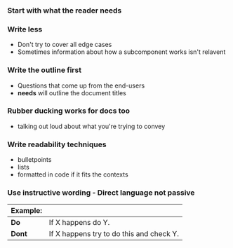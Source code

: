 ### Start with what the reader **needs**

### Write less 
* Don't try to cover all edge cases
* Sometimes information about how a subcomponent works isn't relavent 

### Write the outline first 
* Questions that come up from the end-users
* **needs** will outline the document titles

### Rubber ducking works for docs too 
* talking out loud about what you're trying to convey 

### Write readability techniques 
* bulletpoints
* lists
* formatted in code if it fits the contexts

### Use instructive wording - Direct language not passive
Example:|                   |
------- | ----------------  |
**Do**   | If X happens do Y.|
**Dont** | If X happens try to do this and check Y.|
